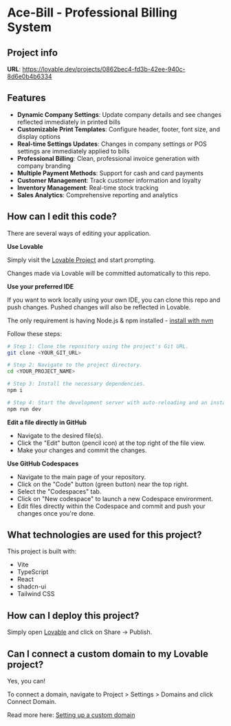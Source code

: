 # Ace-Bill - Professional Billing System

## Project info

**URL**: https://lovable.dev/projects/0862bec4-fd3b-42ee-940c-8d6e0b4b6334

## Features

- **Dynamic Company Settings**: Update company details and see changes reflected immediately in printed bills
- **Customizable Print Templates**: Configure header, footer, font size, and display options
- **Real-time Settings Updates**: Changes in company settings or POS settings are immediately applied to bills
- **Professional Billing**: Clean, professional invoice generation with company branding
- **Multiple Payment Methods**: Support for cash and card payments
- **Customer Management**: Track customer information and loyalty
- **Inventory Management**: Real-time stock tracking
- **Sales Analytics**: Comprehensive reporting and analytics

## How can I edit this code?

There are several ways of editing your application.

**Use Lovable**

Simply visit the [Lovable Project](https://lovable.dev/projects/0862bec4-fd3b-42ee-940c-8d6e0b4b6334) and start prompting.

Changes made via Lovable will be committed automatically to this repo.

**Use your preferred IDE**

If you want to work locally using your own IDE, you can clone this repo and push changes. Pushed changes will also be reflected in Lovable.

The only requirement is having Node.js & npm installed - [install with nvm](https://github.com/nvm-sh/nvm#installing-and-updating)

Follow these steps:

```sh
# Step 1: Clone the repository using the project's Git URL.
git clone <YOUR_GIT_URL>

# Step 2: Navigate to the project directory.
cd <YOUR_PROJECT_NAME>

# Step 3: Install the necessary dependencies.
npm i

# Step 4: Start the development server with auto-reloading and an instant preview.
npm run dev
```

**Edit a file directly in GitHub**

- Navigate to the desired file(s).
- Click the "Edit" button (pencil icon) at the top right of the file view.
- Make your changes and commit the changes.

**Use GitHub Codespaces**

- Navigate to the main page of your repository.
- Click on the "Code" button (green button) near the top right.
- Select the "Codespaces" tab.
- Click on "New codespace" to launch a new Codespace environment.
- Edit files directly within the Codespace and commit and push your changes once you're done.

## What technologies are used for this project?

This project is built with:

- Vite
- TypeScript
- React
- shadcn-ui
- Tailwind CSS

## How can I deploy this project?

Simply open [Lovable](https://lovable.dev/projects/0862bec4-fd3b-42ee-940c-8d6e0b4b6334) and click on Share -> Publish.

## Can I connect a custom domain to my Lovable project?

Yes, you can!

To connect a domain, navigate to Project > Settings > Domains and click Connect Domain.

Read more here: [Setting up a custom domain](https://docs.lovable.dev/tips-tricks/custom-domain#step-by-step-guide)
